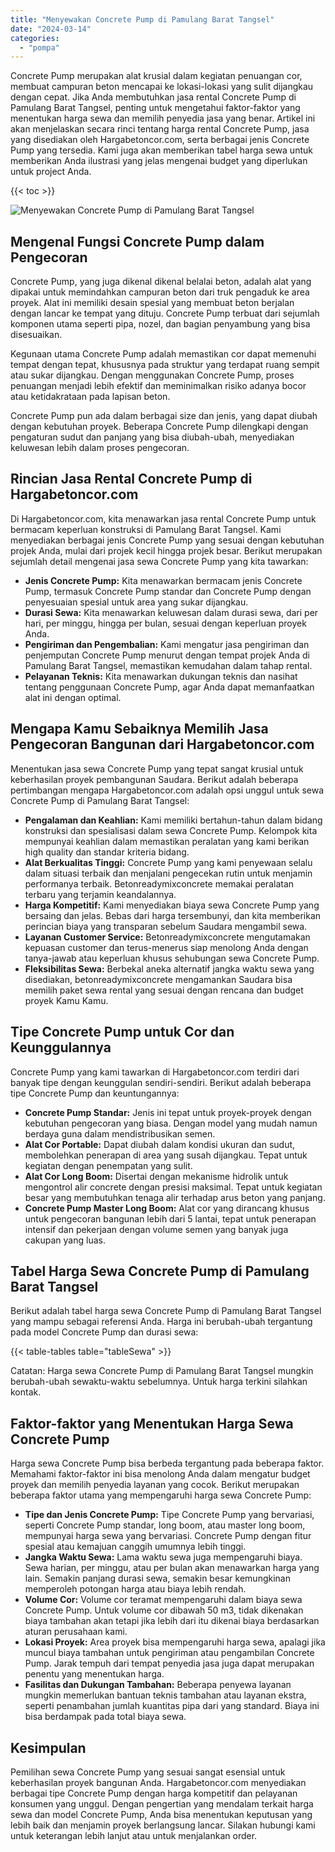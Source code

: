 ```yaml
---
title: "Menyewakan Concrete Pump di Pamulang Barat Tangsel"
date: "2024-03-14"
categories: 
  - "pompa"
---
```




Concrete Pump merupakan alat krusial dalam kegiatan penuangan cor, membuat campuran beton mencapai ke lokasi-lokasi yang sulit dijangkau dengan cepat. Jika Anda membutuhkan jasa rental Concrete Pump di Pamulang Barat Tangsel, penting untuk mengetahui faktor-faktor yang menentukan harga sewa dan memilih penyedia jasa yang benar. Artikel ini akan menjelaskan secara rinci tentang harga rental Concrete Pump, jasa yang disediakan oleh Hargabetoncor.com, serta berbagai jenis Concrete Pump yang tersedia. Kami juga akan memberikan tabel harga sewa untuk memberikan Anda ilustrasi yang jelas mengenai budget yang diperlukan untuk project Anda.

{{< toc >}}

![Menyewakan Concrete Pump di Pamulang Barat Tangsel](https://hargareadymixid.github.io/pompa/concrete-pump%20(18).png)

## Mengenal Fungsi Concrete Pump dalam Pengecoran

Concrete Pump, yang juga dikenal dikenal belalai beton, adalah alat yang dipakai untuk memindahkan campuran beton dari truk pengaduk ke area proyek. Alat ini memiliki desain spesial yang membuat beton berjalan dengan lancar ke tempat yang dituju. Concrete Pump terbuat dari sejumlah komponen utama seperti pipa, nozel, dan bagian penyambung yang bisa disesuaikan.

Kegunaan utama Concrete Pump adalah memastikan cor dapat memenuhi tempat dengan tepat, khususnya pada struktur yang terdapat ruang sempit atau sukar dijangkau. Dengan menggunakan Concrete Pump, proses penuangan menjadi lebih efektif dan meminimalkan risiko adanya bocor atau ketidakrataan pada lapisan beton.

Concrete Pump pun ada dalam berbagai size dan jenis, yang dapat diubah dengan kebutuhan proyek. Beberapa Concrete Pump dilengkapi dengan pengaturan sudut dan panjang yang bisa diubah-ubah, menyediakan keluwesan lebih dalam proses pengecoran.

## Rincian Jasa Rental Concrete Pump di Hargabetoncor.com

Di Hargabetoncor.com, kita menawarkan jasa rental Concrete Pump untuk bermacam keperluan konstruksi di Pamulang Barat Tangsel. Kami menyediakan berbagai jenis Concrete Pump yang sesuai dengan kebutuhan projek Anda, mulai dari projek kecil hingga projek besar. Berikut merupakan sejumlah detail mengenai jasa sewa Concrete Pump yang kita tawarkan:

- **Jenis Concrete Pump:** Kita menawarkan bermacam jenis Concrete Pump, termasuk Concrete Pump standar dan Concrete Pump dengan penyesuaian spesial untuk area yang sukar dijangkau.
- **Durasi Sewa:** Kita menawarkan keluwesan dalam durasi sewa, dari per hari, per minggu, hingga per bulan, sesuai dengan keperluan proyek Anda.
- **Pengiriman dan Pengembalian:** Kami mengatur jasa pengiriman dan penjemputan Concrete Pump menurut dengan tempat projek Anda di Pamulang Barat Tangsel, memastikan kemudahan dalam tahap rental.
- **Pelayanan Teknis:** Kita menawarkan dukungan teknis dan nasihat tentang penggunaan Concrete Pump, agar Anda dapat memanfaatkan alat ini dengan optimal.

## Mengapa Kamu Sebaiknya Memilih Jasa Pengecoran Bangunan dari Hargabetoncor.com

Menentukan jasa sewa Concrete Pump yang tepat sangat krusial untuk keberhasilan proyek pembangunan Saudara. Berikut adalah beberapa pertimbangan mengapa Hargabetoncor.com adalah opsi unggul untuk sewa Concrete Pump di Pamulang Barat Tangsel:

- **Pengalaman dan Keahlian:** Kami memiliki bertahun-tahun dalam bidang konstruksi dan spesialisasi dalam sewa Concrete Pump. Kelompok kita mempunyai keahlian dalam memastikan peralatan yang kami berikan high quality dan standar kriteria bidang.
- **Alat Berkualitas Tinggi:** Concrete Pump yang kami penyewaan selalu dalam situasi terbaik dan menjalani pengecekan rutin untuk menjamin performanya terbaik. Betonreadymixconcrete memakai peralatan terbaru yang terjamin keandalannya.
- **Harga Kompetitif:** Kami menyediakan biaya sewa Concrete Pump yang bersaing dan jelas. Bebas dari harga tersembunyi, dan kita memberikan perincian biaya yang transparan sebelum Saudara mengambil sewa.
- **Layanan Customer Service:** Betonreadymixconcrete mengutamakan kepuasan customer dan terus-menerus siap menolong Anda dengan tanya-jawab atau keperluan khusus sehubungan sewa Concrete Pump.
- **Fleksibilitas Sewa:** Berbekal aneka alternatif jangka waktu sewa yang disediakan, betonreadymixconcrete mengamankan Saudara bisa memilih paket sewa rental yang sesuai dengan rencana dan budget proyek Kamu Kamu.

## Tipe Concrete Pump untuk Cor dan Keunggulannya

Concrete Pump yang kami tawarkan di Hargabetoncor.com terdiri dari banyak tipe dengan keunggulan sendiri-sendiri. Berikut adalah beberapa tipe Concrete Pump dan keuntungannya:

- **Concrete Pump Standar:** Jenis ini tepat untuk proyek-proyek dengan kebutuhan pengecoran yang biasa. Dengan model yang mudah namun berdaya guna dalam mendistribusikan semen.
- **Alat Cor Portable:** Dapat diubah dalam kondisi ukuran dan sudut, membolehkan penerapan di area yang susah dijangkau. Tepat untuk kegiatan dengan penempatan yang sulit.
- **Alat Cor Long Boom:** Disertai dengan mekanisme hidrolik untuk mengontrol alir concrete dengan presisi maksimal. Tepat untuk kegiatan besar yang membutuhkan tenaga alir terhadap arus beton yang panjang.
- **Concrete Pump Master Long Boom:** Alat cor yang dirancang khusus untuk pengecoran bangunan lebih dari 5 lantai, tepat untuk penerapan intensif dan pekerjaan dengan volume semen yang banyak juga cakupan yang luas.

## Tabel Harga Sewa Concrete Pump di Pamulang Barat Tangsel

Berikut adalah tabel harga sewa Concrete Pump di Pamulang Barat Tangsel yang mampu sebagai referensi Anda. Harga ini berubah-ubah tergantung pada model Concrete Pump dan durasi sewa:

{{< table-tables table="tableSewa" >}}

Catatan: Harga sewa Concrete Pump di Pamulang Barat Tangsel mungkin berubah-ubah sewaktu-waktu sebelumnya. Untuk harga terkini silahkan kontak.

## Faktor-faktor yang Menentukan Harga Sewa Concrete Pump

Harga sewa Concrete Pump bisa berbeda tergantung pada beberapa faktor. Memahami faktor-faktor ini bisa menolong Anda dalam mengatur budget proyek dan memilih penyedia layanan yang cocok. Berikut merupakan beberapa faktor utama yang mempengaruhi harga sewa Concrete Pump:

- **Tipe dan Jenis Concrete Pump:** Tipe Concrete Pump yang bervariasi, seperti Concrete Pump standar, long boom, atau master long boom, mempunyai harga sewa yang bervariasi. Concrete Pump dengan fitur spesial atau kemajuan canggih umumnya lebih tinggi.
- **Jangka Waktu Sewa:** Lama waktu sewa juga mempengaruhi biaya. Sewa harian, per minggu, atau per bulan akan menawarkan harga yang lain. Semakin panjang durasi sewa, semakin besar kemungkinan memperoleh potongan harga atau biaya lebih rendah.
- **Volume Cor:** Volume cor teramat mempengaruhi dalam biaya sewa Concrete Pump. Untuk volume cor dibawah 50 m3, tidak dikenakan biaya tambahan akan tetapi jika lebih dari itu dikenai biaya berdasarkan aturan perusahaan kami.
- **Lokasi Proyek:** Area proyek bisa mempengaruhi harga sewa, apalagi jika muncul biaya tambahan untuk pengiriman atau pengambilan Concrete Pump. Jarak tempuh dari tempat penyedia jasa juga dapat merupakan penentu yang menentukan harga.
- **Fasilitas dan Dukungan Tambahan:** Beberapa penyewa layanan mungkin memerlukan bantuan teknis tambahan atau layanan ekstra, seperti penambahan jumlah kuantitas pipa dari yang standard. Biaya ini bisa berdampak pada total biaya sewa.

## Kesimpulan

Pemilihan sewa Concrete Pump yang sesuai sangat esensial untuk keberhasilan proyek bangunan Anda. Hargabetoncor.com menyediakan berbagai tipe Concrete Pump dengan harga kompetitif dan pelayanan konsumen yang unggul. Dengan pengertian yang mendalam terkait harga sewa dan model Concrete Pump, Anda bisa menentukan keputusan yang lebih baik dan menjamin proyek berlangsung lancar. Silakan hubungi kami untuk keterangan lebih lanjut atau untuk menjalankan order.
